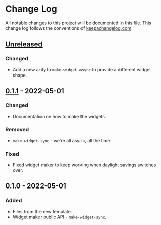# Change Log
All notable changes to this project will be documented in this file. This change log follows the conventions of [keepachangelog.com](http://keepachangelog.com/).

## [Unreleased]
### Changed
- Add a new arity to `make-widget-async` to provide a different widget shape.

## [0.1.1] - 2022-05-01
### Changed
- Documentation on how to make the widgets.

### Removed
- `make-widget-sync` - we're all async, all the time.

### Fixed
- Fixed widget maker to keep working when daylight savings switches over.

## 0.1.0 - 2022-05-01
### Added
- Files from the new template.
- Widget maker public API - `make-widget-sync`.

[Unreleased]: https://github.com/your-name/teste-1/compare/0.1.1...HEAD
[0.1.1]: https://github.com/your-name/teste-1/compare/0.1.0...0.1.1
